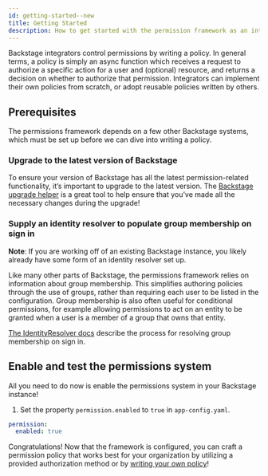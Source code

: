 ```yaml
---
id: getting-started--new
title: Getting Started
description: How to get started with the permission framework as an integrator
---
```


Backstage integrators control permissions by writing a policy. In general terms, a policy is simply an async function which receives a request to authorize a specific action for a user and (optional) resource, and returns a decision on whether to authorize that permission. Integrators can implement their own policies from scratch, or adopt reusable policies written by others.

## Prerequisites

The permissions framework depends on a few other Backstage systems, which must be set up before we can dive into writing a policy.

### Upgrade to the latest version of Backstage

To ensure your version of Backstage has all the latest permission-related functionality, it’s important to upgrade to the latest version. The [Backstage upgrade helper](https://backstage.github.io/upgrade-helper/) is a great tool to help ensure that you’ve made all the necessary changes during the upgrade!

### Supply an identity resolver to populate group membership on sign in

**Note**: If you are working off of an existing Backstage instance, you likely already have some form of an identity resolver set up.

Like many other parts of Backstage, the permissions framework relies on information about group membership. This simplifies authoring policies through the use of groups, rather than requiring each user to be listed in the configuration. Group membership is also often useful for conditional permissions, for example allowing permissions to act on an entity to be granted when a user is a member of a group that owns that entity.

[The IdentityResolver docs](../auth/identity-resolver.md) describe the process for resolving group membership on sign in.

## Enable and test the permissions system

All you need to do now is enable the permissions system in your Backstage instance!

1. Set the property `permission.enabled` to `true` in `app-config.yaml`.

```yaml title="app-config.yaml"
permission:
  enabled: true
```

Congratulations! Now that the framework is configured, you can craft a permission policy that works best for your organization by utilizing a provided authorization method or by [writing your own policy](./writing-a-policy.md)!
